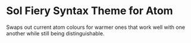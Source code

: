 # Sol Fiery Syntax Theme for Atom
Swaps out current atom colours for warmer ones that work well with one another while still being distinguishable.
